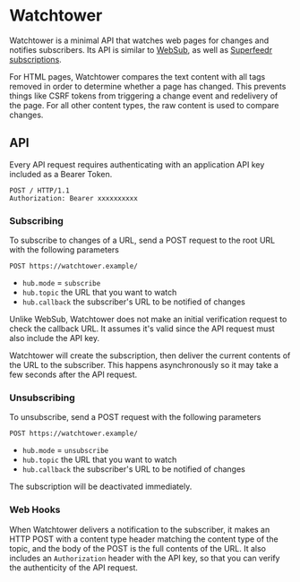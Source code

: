 Watchtower
==========

Watchtower is a minimal API that watches web pages for changes and notifies subscribers. Its API is similar to [WebSub](https://www.w3.org/TR/websub/), as well as [Superfeedr subscriptions](https://documentation.superfeedr.com/subscribers.html).

For HTML pages, Watchtower compares the text content with all tags removed in order to determine whether a page has changed. This prevents things like CSRF tokens from triggering a change event and redelivery of the page. For all other content types, the raw content is used to compare changes.


API
---

Every API request requires authenticating with an application API key included as a Bearer Token.

```
POST / HTTP/1.1
Authorization: Bearer xxxxxxxxxx
```

### Subscribing

To subscribe to changes of a URL, send a POST request to the root URL with the following parameters

`POST https://watchtower.example/`

* `hub.mode` = `subscribe`
* `hub.topic` the URL that you want to watch
* `hub.callback` the subscriber's URL to be notified of changes

Unlike WebSub, Watchtower does not make an initial verification request to check the callback URL. It assumes it's valid since the API request must also include the API key.

Watchtower will create the subscription, then deliver the current contents of the URL to the subscriber. This happens asynchronously so it may take a few seconds after the API request.

### Unsubscribing

To unsubscribe, send a POST request with the following parameters

`POST https://watchtower.example/`

* `hub.mode` = `unsubscribe`
* `hub.topic` the URL that you want to watch
* `hub.callback` the subscriber's URL to be notified of changes

The subscription will be deactivated immediately.


### Web Hooks

When Watchtower delivers a notification to the subscriber, it makes an HTTP POST with a content type header matching the content type of the topic, and the body of the POST is the full contents of the URL. It also includes an `Authorization` header with the API key, so that you can verify the authenticity of the API request.

